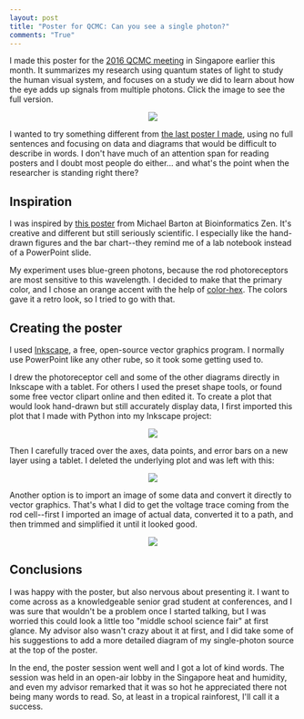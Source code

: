 ```yaml
---
layout: post
title: "Poster for QCMC: Can you see a single photon?"
comments: "True"
---
```


I made this poster for the <a href="https://qcmc.quantumlah.org/">2016 QCMC meeting</a> in Singapore earlier this month. It summarizes my research using quantum states of light to study the human visual system, and focuses on a study we did to learn about how the eye adds up signals from multiple photons. Click the image to see the full version.

<center><div class="thumbnail"><a href="{{ site.baseurl }}/public/pdf/qcmc2016.pdf"><img src="{{ site.baseurl }}/public/img/qcmc.png" class="thumbnail"></a>
</div>
</center>

I wanted to try something different from <a href="{{ site.baseurl }}/public/pdf/cqoqim2013.pdf">the last poster I made</a>, using no full sentences and focusing on data and diagrams that would be difficult to describe in words. I don't have much of an attention span for reading posters and I doubt most people do either... and what's the point when the researcher is standing right there? 

## Inspiration

I was inspired by <a href="http://www.bioinformaticszen.com/post/genotype-from-phenotype/">this poster</a> from Michael Barton at Bioinformatics Zen. It's creative and different but still seriously scientific. I especially like the hand-drawn figures and the bar chart--they remind me of a lab notebook instead of a PowerPoint slide.

My experiment uses blue-green photons, because the rod photoreceptors are most sensitive to this wavelength. I decided to make that the primary color, and I chose an orange accent with the help of <a href="http://www.color-hex.com/color/11bf9c">color-hex</a>. The colors gave it a retro look, so I tried to go with that.

## Creating the poster

I used <a href="https://inkscape.org/">Inkscape</a>, a free, open-source vector graphics program. I normally use PowerPoint like any other rube, so it took some getting used to.

I drew the photoreceptor cell and some of the other diagrams directly in Inkscape with a tablet. For others I used the preset shape tools, or found some free vector clipart online and then edited it. To create a plot that would look hand-drawn but still accurately display data, I first imported this plot that I made with Python into my Inkscape project:

<center><div class="thumbnail"><img src="{{ site.baseurl }}/public/img/plot_integration_all_volunteers.png" class="thumbnail">
</div>
</center>

Then I carefully traced over the axes, data points, and error bars on a new layer using a tablet. I deleted the underlying plot and was left with this:

<center><div class="thumbnail"><img src="{{ site.baseurl }}/public/img/plot.png" class="thumbnail">
</div>
</center>

Another option is to import an image of some data and convert it directly to vector graphics. That's what I did to get the voltage trace coming from the rod cell--first I imported an image of actual data, converted it to a path, and then trimmed and simplified it until it looked good.

<center><div class="thumbnail"><img src="{{ site.baseurl }}/public/img/rod-cell.png" class="thumbnail">
</div>
</center>

## Conclusions

I was happy with the poster, but also nervous about presenting it. I want to come across as a knowledgeable senior grad student at conferences, and I was sure that wouldn't be a problem once I started talking, but I was worried this could look a little too "middle school science fair" at first glance. My advisor also wasn't crazy about it at first, and I did take some of his suggestions to add a more detailed diagram of my single-photon source at the top of the poster.

In the end, the poster session went well and I got a lot of kind words. The session was held in an open-air lobby in the Singapore heat and humidity, and even my advisor remarked that it was so hot he appreciated there not being many words to read. So, at least in a tropical rainforest, I'll call it a success.